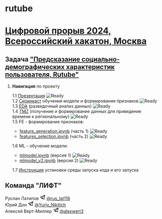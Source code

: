# rutube

# [Цифровой прорыв 2024, Всероссийский хакатон, Москва](https://hacks-ai.ru/)

## Задача ["Предсказание социально-демографических характеристик пользователя, Rutube"](https://hacks-ai.ru/events/1077379)

1. **Навигация** по проекту

   1.1 [Презентация](presentation.pdf) ![Ready](https://img.shields.io/badge/-ready-green) \
    1.2 [Скринкаст](https://disk.yandex.ru/i/-W2Ocj-WwVBkMQ) обучения модели и формирования признаков ![Ready](https://img.shields.io/badge/-ready-green) \
    1.3 [EDA](eda.ipynb) (разведочный анализ данных) ![Ready](https://img.shields.io/badge/-ready-green) \
    1.4 [TMZ](gmt_region.ipynb) (получение и формирование данных для приведение времени к региональному) ![Ready](https://img.shields.io/badge/-ready-green) \
    1.5 FE - формирование признаков:

   - [feature_generation.ipynb](feature_generation.ipynb) (часть 1) ![Ready](https://img.shields.io/badge/-ready-green)
   - [features_selection.ipynb](features_selection.ipynb) (часть 2) ![Ready](https://img.shields.io/badge/-ready-green)

   1.6 ML - обучение модели:

   - [mlmodel.ipynb](mlmodel.ipynb) (версия 1) ![Ready](https://img.shields.io/badge/-ready-green)
   - [mlmodel_v2.ipynb](mlmodel_v2.ipynb) (версия 2) ![Ready](https://img.shields.io/badge/-ready-green)

   1.7 [Инструкция](instructions.md) установки среды запуска кода и его запуска

## Команда "ЛИФТ"

Руслан Латипов <img src="images/tglogo.jpg" width="18"> [@rus_lat116](https://t.me/rus_lat116) \
Юрий Дон <img src="images/tglogo.jpg" width="18"> [@Yuriy_Nikitich](https://t.me/Yuriy_Nikitich) \
Алексей Верт-Миллер <img src="images/tglogo.jpg" width="18"> [@alexwert3](https://t.me/alexwert3)
